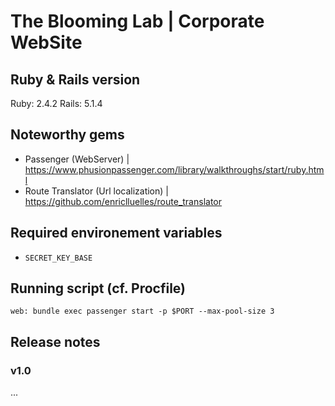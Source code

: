 # The Blooming Lab | Corporate WebSite

## Ruby & Rails version

Ruby: 2.4.2
Rails: 5.1.4

## Noteworthy gems

* Passenger (WebServer) | https://www.phusionpassenger.com/library/walkthroughs/start/ruby.html
* Route Translator (Url localization) | https://github.com/enriclluelles/route_translator

## Required environement variables

* `SECRET_KEY_BASE`

## Running script (cf. Procfile)

`web: bundle exec passenger start -p $PORT --max-pool-size 3`

## Release notes

### v1.0

...
